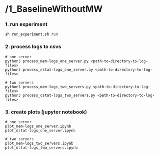 # /1_BaselineWithoutMW

### 1. run experiment
```
sh run_experiment.sh run
```

### 2. process logs to csvs
```
# one server
python3 process_mem-logs_one_server.py <path-to-directory-to-log-files>
python3 process_dstat-logs_one_server.py <path-to-directory-to-log-files>

# two servers
python3 process_mem-logs_two_servers.py <path-to-directory-to-log-files>
python3 process_dstat-logs_two_servers.py <path-to-directory-to-log-files>
```

### 3. create plots (jupyter notebook)
```
# one server
plot_mem-logs_one_server.ipynb
plot_dstat-logs_one_server.ipynb

# two servers
plot_mem-logs_two_servers.ipynb
plot_dstat-logs_two_servers.ipynb
```
